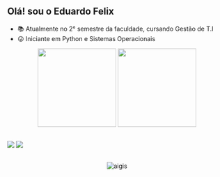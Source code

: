 ## Olá! sou o Eduardo Felix



- 📚 Atualmente no 2° semestre da faculdade, cursando Gestão de T.I
- 😜 Iniciante em Python e Sistemas Operacionais

<div align="center">
  <img height="180cm" src="https://github-readme-stats.vercel.app/api?username=EduardoFelix299&show_icons=true&theme=chartreuse-dark"/>
  <img height="180cm" src="https://github-readme-stats.vercel.app/api/top-langs/?username=EduardoFelix299&layout=compact&langs_count=16&theme=chartreuse-dracula"/>
</div>

##

<a href="https://www.instagram.com/_felix0905_/" target="_blank"><img src="https://img.shields.io/badge/-Instagram-%23E4405F?style=for-the-badge&logo=instagram&logoColor=white" target="_blank"></a>
<a href="https://www.linkedin.com/in/eduardo-felix-0375a7332/" target="_blank"><img src="https://img.shields.io/badge/LinkedIn-0077B5?style=for-the-badge&logo=linkedin&logoColor=white" target="_blank"></a> 

##

<div align="center">
  <img alaing=center alt="aigis" src="https://user-images.githubusercontent.com/45950068/115100093-cc406f00-9f10-11eb-8815-bcd6aa45d245.gif"/>
</div>
